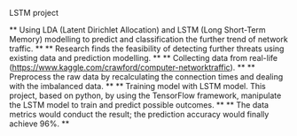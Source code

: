 LSTM project


** Using LDA (Latent Dirichlet Allocation) and LSTM (Long Short-Term Memory) modelling to predict and classification the further trend of network traffic. **
** Research finds the feasibility of detecting further threats using existing data and prediction modelling. **
** Collecting data from real-life (https://www.kaggle.com/crawford/computer-networktraffic). **
** Preprocess the raw data by recalculating the connection times and dealing with the imbalanced data. **
** Training model with LSTM model. This project, based on python, by using the TensorFlow framework, manipulate the LSTM model to train and predict possible outcomes. **
** The data metrics would conduct the result; the prediction accuracy would finally achieve 96%. **
